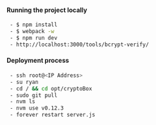 #### Running the project locally

```sh
 - $ npm install
 - $ webpack -w
 - $ npm run dev
 - http://localhost:3000/tools/bcrypt-verify/
```

#### Deployment process

```sh
 - ssh root@<IP Address>
 - su ryan
 - cd / && cd opt/cryptoBox
 - sudo git pull
 - nvm ls
 - nvm use v0.12.3
 - forever restart server.js
```
